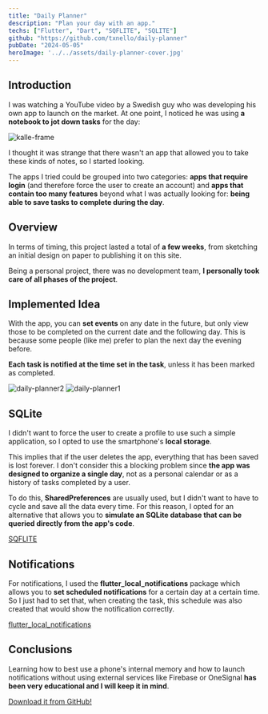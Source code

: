 ```yaml
---
title: "Daily Planner"
description: "Plan your day with an app."
techs: ["Flutter", "Dart", "SQFLITE", "SQLITE"]
github: "https://github.com/txnello/daily-planner"
pubDate: "2024-05-05"
heroImage: '../../assets/daily-planner-cover.jpg'
---
```


## Introduction
I was watching a YouTube video by a Swedish guy who was developing his own app to launch on the market. At one point, I noticed he was using **a notebook to jot down tasks** for the day:

![kalle-frame](https://github.com/user-attachments/assets/fb7485eb-6410-40a0-a7ac-fc20ba0ddfb3)


I thought it was strange that there wasn't an app that allowed you to take these kinds of notes, so I started looking.

The apps I tried could be grouped into two categories: **apps that require login** (and therefore force the user to create an account) and **apps that contain too many features** beyond what I was actually looking for: **being able to save tasks to complete during the day**.

## Overview
In terms of timing, this project lasted a total of **a few weeks**, from sketching an initial design on paper to publishing it on this site.

Being a personal project, there was no development team, **I personally took care of all phases of the project**.

## Implemented Idea
With the app, you can **set events** on any date in the future, but only view those to be completed on the current date and the following day. This is because some people (like me) prefer to plan the next day the evening before.

**Each task is notified at the time set in the task**, unless it has been marked as completed.

![daily-planner2](https://github.com/user-attachments/assets/4f0fabc0-d769-4b60-8282-bf01a5b980f2)
![daily-planner1](https://github.com/user-attachments/assets/28c7f770-54eb-428b-858c-2b81f0d339e8)

## SQLite
I didn't want to force the user to create a profile to use such a simple application, so I opted to use the smartphone's **local storage**.

This implies that if the user deletes the app, everything that has been saved is lost forever. I don't consider this a blocking problem since **the app was designed to organize a single day**, not as a personal calendar or as a history of tasks completed by a user.

To do this, **SharedPreferences** are usually used, but I didn't want to have to cycle and save all the data every time. For this reason, I opted for an alternative that allows you to **simulate an SQLite database that can be queried directly from the app's code**.

<a href="https://pub.dev/packages/sqflite" target="_blank">SQFLITE</a>

## Notifications
For notifications, I used the **flutter_local_notifications** package which allows you to **set scheduled notifications** for a certain day at a certain time.
So I just had to set that, when creating the task, this schedule was also created that would show the notification correctly.

<a href="https://pub.dev/packages/flutter_local_notifications" target="_blank">flutter_local_notifications</a>

## Conclusions
Learning how to best use a phone's internal memory and how to launch notifications without using external services like Firebase or OneSignal **has been very educational and I will keep it in mind**.

<a href="https://github.com/txnello/daily-planner/raw/main/apk-daily-planner.apk" target="_blank">Download it from GitHub!</a>